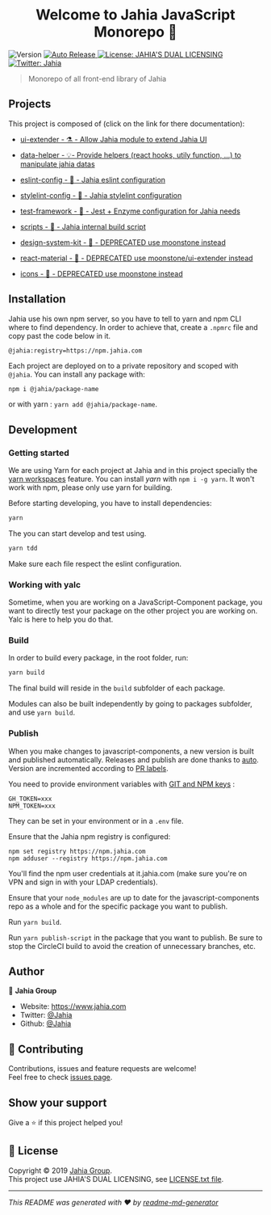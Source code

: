 <h1 align="center">Welcome to Jahia JavaScript Monorepo 👋</h1>
<p>
  <img alt="Version" src="https://img.shields.io/badge/version-1.0.0-blue.svg?cacheSeconds=2592000" />
  <a href="https://github.com/intuit/auto">
    <img src="https://camo.githubusercontent.com/ef8d9d752768e40279d415d31cd5d23b30dd0894/68747470733a2f2f696d672e736869656c64732e696f2f62616467652f72656c656173652d6175746f2e7376673f636f6c6f72413d38383838383826636f6c6f72423d394230363541266c6162656c3d6175746f" alt="Auto Release" data-canonical-src="https://img.shields.io/badge/release-auto.svg?colorA=888888&amp;colorB=9B065A&amp;label=auto" style="max-width:100%;">
  </a>
  <a href="./LICENSE.txt" target="_blank">
    <img alt="License: JAHIA'S DUAL LICENSING" src="https://img.shields.io/badge/JAHIA'S DUAL LICENSING-yellow.svg" />
  </a>
  <a href="https://twitter.com/Jahia" target="_blank">
    <img alt="Twitter: Jahia" src="https://img.shields.io/twitter/follow/Jahia.svg?style=social" />
  </a>

</p>

> Monorepo of all front-end library of Jahia

## Projects

This project is composed of (click on the link for there documentation):

- [ui-extender - ⚗ - Allow Jahia module to extend Jahia UI](./packages/ui-extender)
- [data-helper - 💡- Provide helpers (react hooks, utily function, ...) to manipulate jahia datas](./packages/data-helper)

- [eslint-config - 🔧 - Jahia eslint configuration](./packages/eslint-config)
- [stylelint-config - 🔧 - Jahia stylelint configuration](./packages/stylelint-config)
- [test-framework - 🔧 - Jest + Enzyme configuration for Jahia needs](./packages/test-framework)
- [scripts - 🔧 - Jahia internal build script](./packages/scripts)

- [design-system-kit - 💩 - DEPRECATED use moonstone instead](./packages/design-system-kit)
- [react-material - 💩 - DEPRECATED use moonstone/ui-extender instead](./packages/react-material)
- [icons - 💩 - DEPRECATED use moonstone instead](./packages/icons)

## Installation

Jahia use his own npm server, so you have to tell to yarn and npm CLI where to find dependency. In order to achieve that, create a `.npmrc` file and copy past the code below in it.

```
@jahia:registry=https://npm.jahia.com
```

Each project are deployed on to a private repository and scoped with `@jahia`.
You can install any package with:

```sh
npm i @jahia/package-name
```

or with yarn : `yarn add @jahia/package-name`.

## Development

### Getting started

We are using Yarn for each project at Jahia and in this project specially the [yarn workspaces](https://yarnpkg.com/lang/en/docs/workspaces/) feature. You can install *yarn* with `npm i -g yarn`.
It won't work with npm, please only use yarn for building.

Before starting developing, you have to install dependencies:

```sh
yarn
```

The you can start develop and test using.

```sh
yarn tdd
```

Make sure each file respect the eslint configuration.

### Working with yalc

Sometime, when you are working on a JavaScript-Component package, you want to directly test your package on the other project you are working on. Yalc is here to help you do that.

### Build

In order to build every package, in the root folder, run:

```sh
yarn build
```

The final build will reside in the `build` subfolder of each package.

Modules can also be built independently by going to packages subfolder, and use `yarn build`.


### Publish

When you make changes to javascript-components, a new version is built and published automatically. Releases and
publish are done thanks to [auto](https://intuit.github.io/auto/). Version are incremented according to
[PR labels](https://intuit.github.io/auto/pages/autorc.html#labels).


You need to provide environment variables with [GIT and NPM keys](https://intuit.github.io/auto/pages/getting-started.html#2.-environment-variables) :
```
GH_TOKEN=xxx
NPM_TOKEN=xxx
```
They can be set in your environment or in a `.env` file.

Ensure that the Jahia npm registry is configured:
```
npm set registry https://npm.jahia.com
npm adduser --registry https://npm.jahia.com
```
You'll find the npm user credentials at it.jahia.com (make sure you're on VPN and sign in with your LDAP credentials).

Ensure that your `node_modules` are up to date for the javascript-components repo as a whole and for the specific package you want to publish.

Run `yarn build`.

Run `yarn publish-script` in the package that you want to publish. Be sure to stop the CircleCI build to avoid the creation of unnecessary branches, etc.

## Author

👤 **Jahia Group**

* Website: https://www.jahia.com
* Twitter: [@Jahia](https://twitter.com/Jahia)
* Github: [@Jahia](https://github.com/Jahia)

## 🤝 Contributing

Contributions, issues and feature requests are welcome!<br />Feel free to check [issues page](https://jira.jahia.org/).

## Show your support

Give a ⭐️ if this project helped you!

## 📝 License

Copyright © 2019 [Jahia Group](https://github.com/Jahia).<br />
This project use JAHIA'S DUAL LICENSING, see [LICENSE.txt file](./LICENSE.txt).

***
_This README was generated with ❤️ by [readme-md-generator](https://github.com/kefranabg/readme-md-generator)_
